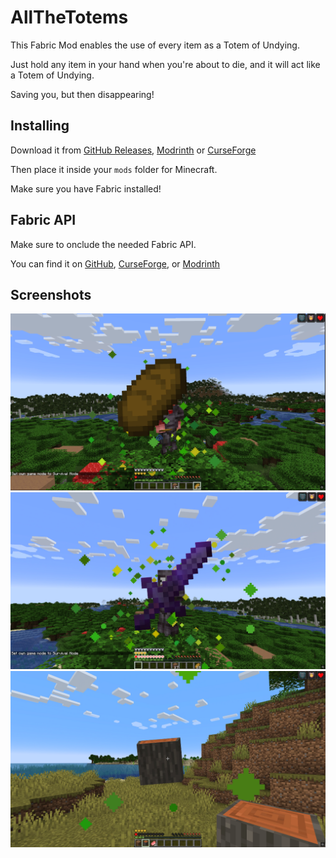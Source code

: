# AllTheTotems

This Fabric Mod enables the use of every item as a Totem of Undying.

Just hold any item in your hand when you're about to die, and it will act like a Totem of Undying.

Saving you, but then disappearing!

## Installing
Download it from [GitHub Releases](https://github.com/1TheCrazy/AllTheTotems/releases), [Modrinth]() or [CurseForge]()

Then place it inside your `mods` folder for Minecraft.

Make sure you have Fabric installed!

## Fabric API
Make sure to onclude the needed Fabric API.

You can find it on [GitHub](https://github.com/FabricMC/fabric), [CurseForge](https://www.curseforge.com/minecraft/mc-mods/fabric-api), or [Modrinth](https://modrinth.com/mod/fabric-api)

## Screenshots
![Bread as Totem](screenshots/Bread_As_Totem.png)
![Sword as Totem](screenshots/Sword_As_Totem.png)
![Log as Totem](screenshots/Log_As_Totem.png)
